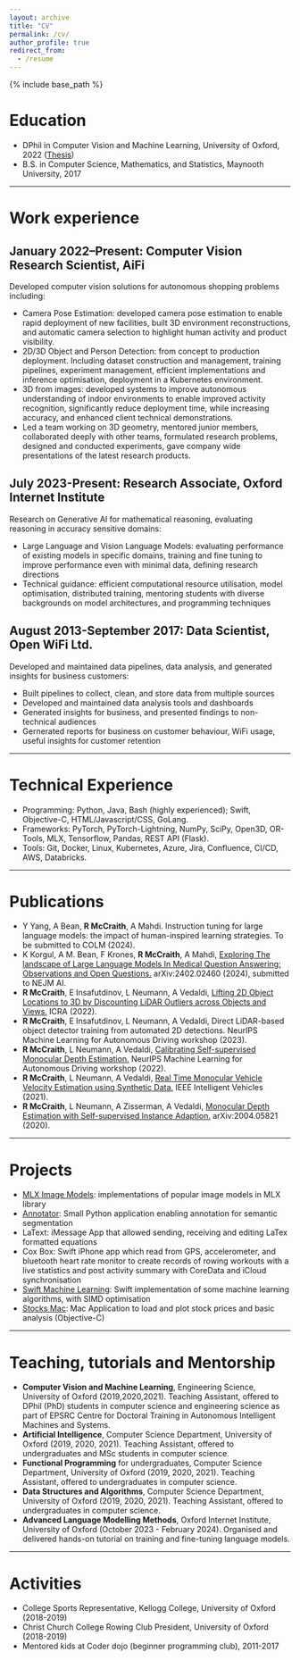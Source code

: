 ```yaml
---
layout: archive
title: "CV"
permalink: /cv/
author_profile: true
redirect_from:
  - /resume
---
```


{% include base_path %}

# Education
* DPhil in Computer Vision and Machine Learning, University of Oxford, 2022 ([Thesis](http://robertmccraith.github.io/Thesis.pdf))
* B.S. in Computer Science, Mathematics, and Statistics, Maynooth University, 2017


***
# Work experience
## January 2022–Present: Computer Vision Research Scientist, AiFi
Developed computer vision solutions for autonomous shopping problems including:
* Camera Pose Estimation: developed camera pose estimation to enable rapid deployment of new facilities, built 3D environment reconstructions, and automatic camera selection to highlight human activity and product visibility.
* 2D/3D Object and Person Detection: from concept to production deployment. Including dataset construction and management, training pipelines, experiment management, efficient implementations and inference optimisation, deployment in a Kubernetes environment.
* 3D from images: developed systems to improve autonomous understanding of indoor environments to enable improved activity recognition, significantly reduce deployment time, while increasing accuracy, and enhanced client technical demonstrations.
* Led a team working on 3D geometry, mentored junior members, collaborated deeply with other teams, formulated research problems, designed and conducted experiments, gave company wide presentations of the latest research products.

## July 2023-Present: Research Associate, Oxford Internet Institute
Research on Generative AI for mathematical reasoning, evaluating reasoning in accuracy sensitive domains:
* Large Language and Vision Language Models: evaluating performance of existing models in specific domains, training and fine tuning to improve performance even with minimal data, defining research directions
* Technical guidance: efficient computational resource utilisation, model optimisation, distributed training, mentoring students with diverse backgrounds on model architectures, and programming techniques

## August 2013-September 2017: Data Scientist, Open WiFi Ltd.
Developed and maintained data pipelines, data analysis, and generated insights for business customers:
* Built pipelines to collect, clean, and store data from multiple sources
* Developed and maintained data analysis tools and dashboards
* Generated insights for business, and presented findings to non-technical audiences
* Gernerated reports for business on customer behaviour, WiFi usage, useful insights for customer retention 


***
# Technical Experience
* Programming: Python, Java, Bash (highly experienced); Swift, Objective-C, HTML/Javascript/CSS, GoLang. 
* Frameworks: PyTorch, PyTorch-Lightning, NumPy, SciPy, Open3D, OR-Tools, MLX, Tensorflow, Pandas, REST API (Flask).
* Tools: Git, Docker, Linux, Kubernetes, Azure, Jira, Confluence, CI/CD, AWS, Databricks.


***
# Publications
* Y Yang, A Bean, **R McCraith**, A Mahdi. Instruction tuning for large language models: the impact of human-inspired learning strategies. To be submitted to COLM (2024).
* K Korgul, A M. Bean, F Krones, **R McCraith**, A Mahdi, [Exploring The landscape of Large Language Models In Medical Question Answering: Observations and Open Questions.](https://arxiv.org/abs/2310.07225) arXiv:2402.02460 (2024), submitted to NEJM AI. 
* **R McCraith**, E Insafutdinov, L Neumann, A Vedaldi, [Lifting 2D Object Locations to 3D by Discounting LiDAR Outliers across Objects and Views.](https://arxiv.org/abs/2109.07945) ICRA (2022).
* **R McCraith**, E Insafutdinov, L Neumann, A Vedaldi, Direct LiDAR-based object detector training from automated 2D detections. NeurIPS Machine Learning for Autonomous Driving workshop (2023). 
* **R McCraith**, L Neumann, A Vedaldi, [Calibrating Self-supervised Monocular Depth Estimation.](https://arxiv.org/abs/2009.07714) NeurIPS  Machine Learning for Autonomous Driving workshop (2022).
* **R McCraith**, L Neumann, A Vedaldi, [Real Time Monocular Vehicle Velocity Estimation using Synthetic Data.](https://arxiv.org/abs/2109.07957) IEEE Intelligent Vehicles (2021). 
* **R McCraith**, L Neumann, A Zisserman, A Vedaldi, [Monocular Depth Estimation with Self-supervised Instance Adaption.](https://arxiv.org/abs/2004.05821) arXiv:2004.05821 (2020).


***
# Projects
* [MLX Image Models](https://github.com/robertmccraith/mimm): implementations of popular image models in MLX library
* [Annotator](https://github.com/robertmccraith/annotator): Small Python application enabling annotation for semantic segmentation
* LaText: iMessage App that allowed sending, receiving and editing LaTex formatted equations
* Cox Box: Swift iPhone app which read from GPS, accelerometer, and bluetooth heart rate monitor to create records of rowing workouts with a live statistics and post activity summary with CoreData and iCloud synchronisation
* [Swift Machine Learning](https://github.com/robertmccraith/Swift-Machine-Learning): Swift implementation of some machine learning algorithms, with SIMD optimisation
* [Stocks Mac](https://github.com/robertmccraith/Stocks-Mac): Mac Application to load and plot stock prices and basic analysis (Objective-C)


***
# Teaching, tutorials and Mentorship 
* **Computer Vision and Machine Learning**, Engineering Science, University of Oxford (2019,2020,2021). Teaching Assistant, offered to DPhil (PhD) students in computer science and engineering science as part of EPSRC Centre for Doctoral Training in Autonomous Intelligent Machines and Systems. 
* **Artificial Intelligence**, Computer Science Department, University of Oxford (2019, 2020, 2021). Teaching Assistant, offered to undergraduates and MSc students in computer science.
* **Functional Programming** for undergraduates, Computer Science Department, University of Oxford (2019, 2020, 2021). Teaching Assistant, offered to undergraduates in computer science. 
* **Data Structures and Algorithms**, Computer Science Department, University of Oxford (2019, 2020, 2021). Teaching Assistant, offered to undergraduates in computer science. 
* **Advanced Language Modelling Methods**, Oxford Internet Institute, University of Oxford (October 2023 - February 2024). Organised and delivered hands-on tutorial on training and fine-tuning language models. 


***
# Activities 
* College Sports Representative, Kellogg College, University of Oxford (2018-2019)
* Christ Church College Rowing Club President, University of Oxford (2018-2019)
* Mentored kids at Coder dojo (beginner programming club), 2011-2017
